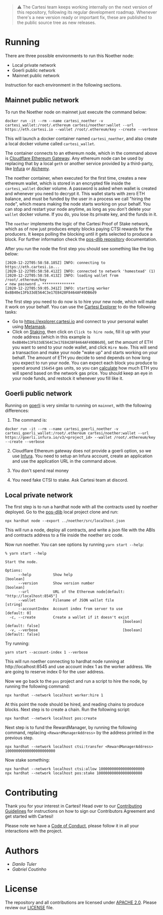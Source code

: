 > :warning: The Cartesi team keeps working internally on the next version of this repository, following its regular development roadmap. Whenever there's a new version ready or important fix, these are published to the public source tree as new releases.

# Running

There are three possible environments to run this Noether node:

- Local private network
- Goerli public network
- Mainnet public network

Instruction for each environment in the following sections.

## Mainnet public network

To run the Noether node on mainnet just execute the command below:

```
docker run -it --rm --name cartesi_noether -v cartesi_wallet:/root/.ethereum cartesi/noether:wallet --url https://eth.cartesi.io --wallet /root/.ethereum/key --create --verbose
```

This will launch a docker container named `cartesi_noether`, and also create a local docker volume called `cartesi_wallet`.

The container connects to an ethereum node, which in the command above is [Cloudflare Ethereum Gateway](https://developers.cloudflare.com/distributed-web/ethereum-gateway). Any ethereum node can be used by replacing that by a local `geth` or another service provided by a third-party, like [Infura](https://infura.io) or [Alchemy](https://alchemyapi.io).

The noether container, when executed for the first time, creates a new ethereum wallet, which is stored in an encrypted file inside the `cartesi_wallet` docker volume. A password is asked when wallet is created and whenever you need to decrypt it. This wallet starts with zero ETH balance, and must be funded by the user in a process we call "hiring the node", which means making the node starts working on your behalf. You can stop and restart your node anytime, as long as you don't delete your `wallet` docker volume. If you do, you lose its private key, and the funds in it.

The `noether` implements the logic of the Cartesi Proof of Stake network, which as of now just produces empty blocks paying CTSI rewards for the producers. It keeps polling the blocking until it gets selected to produce a block. For further information check the [pos-dlib repository](https://github.com/cartesi/pos-dlib) documentation.

After you run the node the first step you should see something like the log below:

```
[2020-12-22T05:58:58.185Z] INFO: connecting to https://eth.cartesi.io...
[2020-12-22T05:58:58.412Z] INFO: connected to network 'homestead' (1)
[2020-12-22T05:58:58.413Z] INFO: loading wallet from /root/.ethereum/key
✔ new password … ***************
[2020-12-22T05:59:05.341Z] INFO: starting worker 0x8B40e13Fb33dE564C3e17E8428F8464AF49DB6d9
```

The first step you need to do now is to hire your new node, which will make it work on your behalf.
You can use the [Cartesi Explorer](https://explorer.cartesi.io) to do the following tasks:

- Go to https://explorer.cartesi.io and connect to your personal wallet using [Metamask](https://metamask.io).
- Click on [Staking](https://explorer.cartesi.io/staking), then click on `Click to hire node`, fill it up with your node address (which in this example is `0x8B40e13Fb33dE564C3e17E8428F8464AF49DB6d9`), set the amount of ETH you want to send to your node wallet, and click `Hire Node`. This will send a transaction and make your node "wake up" and starts working on your behalf. The amount of ETH you decide to send depends on how long you expect to run your node. You can expect each block you produce to spend around `156454` gas units, so you can [calculate](https://ethgasstation.info/calculatorTxV.php) how much ETH you will spend based on the network gas price. You should keep an eye in your node funds, and restock it whenever you fill like it.

## Goerli public network

Running on [goerli](https://goerli.net) is very similar to running on `mainnet`, with the following differences:

1) The command is:

```
docker run -it --rm --name cartesi_goerli_noether -v cartesi_goerli_wallet:/root/.ethereum cartesi/noether:wallet --url https://goerli.infura.io/v3/<project_id> --wallet /root/.ethereum/key --create --verbose
```

2) Cloudflare Ethereum gateway does not provide a goerli option, so we use [Infura](https://infura.io). You need to setup an Infura account, create an application and use the application URL in the command above.

3) You don't spend real money

4) You need fake CTSI to stake. Ask Cartesi team at discord.

## Local private network

The first step is to run a hardhat node with all the contracts used by noether deployed.
Go to the [pos-dlib](http://github.com/cartesi-corp/pos-dlib/) local project clone and run:

```
npx hardhat node --export ../noether/src/localhost.json
```

This will run a node, deploy all contracts, and write a json file with the ABIs and contracts address to a file inside the noether src code.

Now run noether. You can see options by running `yarn start --help`:

```
% yarn start --help

Start the node.

Options:
      --help          Show help                                        [boolean]
      --version       Show version number                              [boolean]
      --url           URL of the Ethereum node[default: "http://localhost:8545"]
      --wallet        Filename of JSON wallet file                      [string]
      --accountIndex  Account index from server to use              [default: 0]
  -c, --create        Create a wallet if it doesn't exist
                                                      [boolean] [default: false]
  -v, --verbose                                       [boolean] [default: false]
```

Try running:

```
yarn start --account-index 1 --verbose
```

This will run noether connecting to hardhat node running at http://localhost:8545 and use account index 1 as the worker address.
We are going to reserve index 0 for the user address.

Now we go back to the `pos` project and run a script to hire the node, by running the following command:

```
npx hardhat --network localhost worker:hire 1
```

At this point the node should be hired, and reading chains to produce blocks.
Next step is to create a chain.
Run the following script:

```
npx hardhat --network localhost pos:create
```

Next step is to fund the RewardManager, by running the following command, replacing `<RewardManagerAddress>` by the address printed in the previous step.

```
npx hardhat --network localhost ctsi:transfer <RewardManagerAddress> 10000000000000000000000
```

Now stake something:

```
npx hardhat --network localhost ctsi:allow 100000000000000000000
npx hardhat --network localhost pos:stake 100000000000000000000
```

# Contributing

Thank you for your interest in Cartesi! Head over to our [Contributing Guidelines](CONTRIBUTING.md) for instructions on how to sign our Contributors Agreement and get started with
Cartesi!

Please note we have a [Code of Conduct](CODE_OF_CONDUCT.md), please follow it in all your interactions with the project.

# Authors

* *Danilo Tuler*
* *Gabriel Coutinho*

# License

The repository and all contributions are licensed under
[APACHE 2.0](https://www.apache.org/licenses/LICENSE-2.0). Please review our [LICENSE](LICENSE) file.
